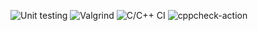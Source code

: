 ![Unit testing](https://github.com/99002474/Applied_SDLC/workflows/Unit%20testing/badge.svg)
![Valgrind](https://github.com/99002607/Applied_SDLC/workflows/Valgrind/badge.svg)
![C/C++ CI](https://github.com/99002607/Applied_SDLC/workflows/C/C++%20CI/badge.svg)
![cppcheck-action](https://github.com/99002607/Applied_SDLC/workflows/cppcheck-action/badge.svg)
